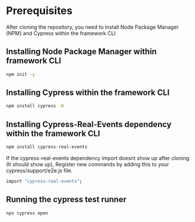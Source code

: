 # Prerequisites
After cloning the repository, you need to install Node Package Manager (NPM) and Cypress within the framework CLI

## Installing Node Package Manager within framework CLI

```bash
npm init -y
```

## Installing Cypress within the framework CLI

```bash
npm install cypress -D
```

## Installing Cypress-Real-Events dependency within the framework CLI

```bash
npm install cypress-real-events
```

If the cypress-real-events dependency import doesnt show up after cloning (It should show up), Register new commands by adding this to your cypress/support/e2e.js file.

```bash
import "cypress-real-events";
```

## Running the cypress test runner

```bash
npx cypress open
```

